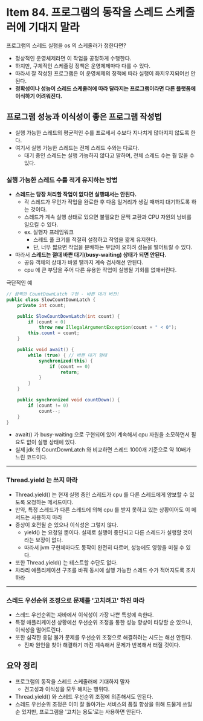 # Item 84. 프로그램의 동작을 스레드 스케줄러에 기대지 말라

프로그램의 스레드 실행을 os 의 스케줄러가 정한다면?
- 정상적인 운영체제라면 이 작업을 공정하게 수행한다.
- 하지만, 구체적인 스케줄링 정책은 운영체제마다 다를 수 있다.
- 따라서 잘 작성된 프로그램은 이 운영체제의 정책에 따라 실행이 좌지우지되어선 안된다. 
- **정확성이나 성능이 스레드 스케줄러에 따라 달라지는 프로그램이라면 다른 플랫폼에 이식하기 어려워진다.**

## 프로그램 성능과 이식성이 좋은 프로그램 작성법
- 실행 가능한 스레드의 평균적인 수를 프로세서 수보다 지나치게 많아지지 않도록 한다.
- 여기서 실행 가능한 스레드는 전체 스레드 수와는 다르다.
    - 대기 중인 스레드는 실행 가능하지 않다고 말하며, 전체 스레드 수는 훨 많을 수 있다.

### 실행 가능한 스레드 수를 적게 유지하는 방법
- **스레드는 당장 처리할 작업이 없다면 실행돼서는 안된다.**
    - 각 스레드가 무언가 작업을 완료한 후 다음 일거리가 생길 때까지 대기하도록 하는 것이다. 
    - 스레드가 계속 실행 상태로 있으면 불필요한 문맥 교환과 CPU 자원의 낭비를 일으킬 수 있다.
    - ex. 실행자 프레임워크
        - 스레드 풀 크기를 적절히 설정하고 작업을 짧게 유지한다.
        - 단, 너무 짧으면 작업을 분배하는 부담이 오히려 성능을 떨어트릴 수 있다.
- 따라서 **스레드는 절대 바쁜 대기(busy-waiting) 상태가 되면 안된다.**
    - 공유 객체의 상태가 바뀔 땔까지 계속 검사해선 안된다.
    - cpu 에 큰 부담을 주어 다른 유용한 작업이 실행될 기회를 없애버린다.

극단적인 예
```java
// 끔찍한 CountDownLatch 구현 - 바쁜 대기 버전!
public class SlowCountDownLatch {
    private int count;

    public SlowCountDownLatch(int count) {
        if (count < 0)
            throw new IllegalArgumentException(count + " < 0");
        this.count = count;
    }

    public void await() {
        while (true) { // 바쁜 대기 형태
            synchronized(this) {
                if (count == 0)
                    return;
            }
        }
    }

    public synchronized void countDown() {
        if (count != 0)
            count--;
    }
}
```
- await() 가 busy-waiting 으로 구현되어 있어 계속해서 cpu 자원을 소모하면서 필요도 없이 실행 상태에 있다.
- 실제 jdk 의 CountDownLatch 와 비교하면 스레드 1000개 기준으로 약 10배가 느린 코드이다.

___

### Thread.yield 는 쓰지 마라
- Thread.yield() 는 현재 실행 중인 스레드가 cpu 를 다른 스레드에게 양보할 수 있도록 요청하는 메서드이다.
- 만약, 특정 스레드가 다른 스레드에 의해 cpu 를 받지 못하고 있는 상황이어도 이 메서드는 사용하지 마라
- 증상이 호전될 순 있으나 이식성은 그렇지 않다.
    - yield() 는 요청일 뿐이다. 실제로 실행이 중단되고 다른 스레드가 실행할 것이라는 보장이 없다. 
    - 따라서 jvm 구현체마다도 동작이 완전히 다르며, 성능에도 영향을 미칠 수 있다.
- 또한 Thread.yield() 는 테스트할 수단도 없다.
- 차라리 애플리케이션 구조를 바꿔 동시에 실행 가능한 스레드 수가 적어지도록 조치하라

___

### 스레드 우선순위 조정으로 문제를 '고치려고' 하진 마라
- 스레드 우선순위는 자바에서 이식성이 가장 나쁜 특성에 속한다.
- 특정 애플리케이션 상황에선 우선순위 조정을 통한 성능 향상이 타당할 순 있으나, 이식성을 떨어트린다.
- 또한 심각한 응답 불가 문제를 우선순위 조정으로 해결하려는 시도는 해선 안된다.
    - 진짜 원인을 찾아 해결하기 까진 계속해서 문제가 반복해서 터질 것이다.

## 요약 정리
- 프로그램의 동작을 스레드 스케줄러에 기대하지 말자
    - 견고성과 이식성을 모두 해치는 행위다.
- Thread.yield() 와 스레드 우선순위 조정에 의존해서도 안된다.
- 스레드 우선순위 조정은 이미 잘 돌아가는 서비스의 품질 향상을 위해 드물게 쓰일 순 있지만, 프로그램을 '고치는 용도'로는 사용하면 안된다.




